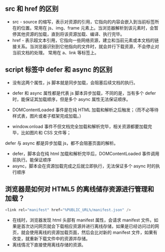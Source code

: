 ## src 和 href 的区别

- src - source 的缩写，表示对资源的引用，它指向的内容会嵌入到当前标签所在的位置。常用在 js、img、frame 元素上。当浏览器解析到该元素时，会暂停其他资源的加载，直到将该资源加载、编译、执⾏完毕。
- href - 表示超文本引用，它指向一些网络资源，建立和当前元素或本文档的链接关系。当浏览器识别到它他指向的⽂件时，就会并⾏下载资源，不会停⽌对当前⽂档的处理。 常用在 a、link 等标签上。

## script 标签中 defer 和 async 的区别

- 没有这两个属性，js 脚本就是同步加载，会阻塞后续文档的执行。
- defer 和 async 属性都是代表 js 脚本异步加载，不同的是，当有多个 defer 时，能保证其加载顺序，但是多个 async 属性无法保证顺序。

- DOMContentLoaded 事件是在纯 HTML 加载和解析之后触发；（而不必等待样式表，图片或者子框架完成加载。）
- window.onload 事件不但文档完全加载和解析完毕，相关资源都要加载完毕，比如图片和 CSS 文件等；

defer 与 async 都是异步加载 js，都不会阻塞页面的解析。

- defer，脚本会在纯 html 加载和解析完毕后，DOMContentLoaded 事件调用前执行。能保证顺序
- async，脚本会在资源加载完成之后就立即执行，无法保证多个 async 时的执行顺序

## 浏览器是如何对 HTML5 的离线储存资源进行管理和加载？

```javascript
<link rel="manifest" href="%PUBLIC_URL%/manifest.json" />
```

- 在线时，浏览器发现 html 头部有 manifest 属性，会请求 manifest 文件。如果是首次访问网页就会下载相应资源并进行离线存储，如果是已经访问过的网页，就会使用离线的资源加载页面，然后会比对新的 manifest 文件，如果有改变，就重新下载文件中的资源并存储。
- 离线情况下直接使用离线存储的资源。
